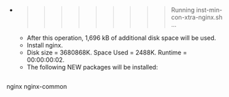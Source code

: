 * >>>>>>>>> Running inst-min-con-xtra-nginx.sh ...
  * After this operation, 1,696 kB of additional disk space will be used.
  * Install nginx.
  * Disk size = 3680868K. Space Used = 2488K. Runtime = 00:00:00:02.
  * The following NEW packages will be installed:
  ```bash
nginx nginx-common
  ```
